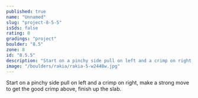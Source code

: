```yaml
---
published: true
name: "Unnamed"
slug: "project-8-5-5"
isSds: false
rating: 0
gradings: "project"
boulder: "8.5"
zone: 8
id: "8.5.5"
description: "Start on a pinchy side pull on left and a crimp on right, make a strong move to get the good crimp above, finish up the slab."
image: "/boulders/rakia/rakia-5-w2448w.jpg"
---
```


Start on a pinchy side pull on left and a crimp on right, make a strong move to get the good crimp above, finish up the slab.
